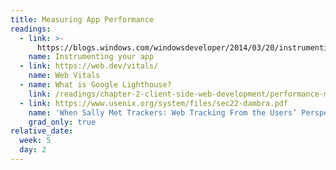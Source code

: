 ```yaml
---
title: Measuring App Performance
readings:
  - link: >-
      https://blogs.windows.com/windowsdeveloper/2014/03/20/instrumenting-your-app-for-telemetry-and-analytics/
    name: Instrumenting your app
  - link: https://web.dev/vitals/
    name: Web Vitals
  - name: What is Google Lighthouse?
    link: /readings/chapter-2-client-side-web-development/performance-measurement/
  - link: https://www.usenix.org/system/files/sec22-dambra.pdf
    name: 'When Sally Met Trackers: Web Tracking From the Users’ Perspective'
    grad_only: true
relative_date:
  week: 5
  day: 2
---
```

